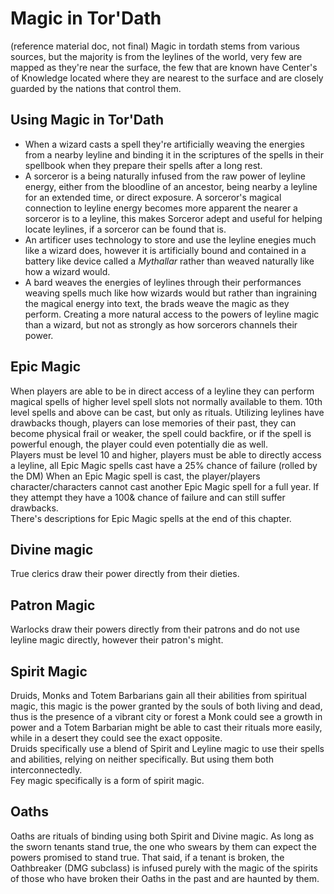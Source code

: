 # Magic in Tor'Dath
(reference material doc, not final)
Magic in tordath stems from various sources, but the majority is from the leylines of the world, very few are mapped as they're near the surface, the few that are known have Center's of Knowledge located where they are nearest to the surface and are closely guarded by the nations that control them.

## Using Magic in Tor'Dath
- When a wizard casts a spell they're artificially weaving the energies from a nearby leyline and binding it in the scriptures of the spells in their spellbook when they prepare their spells after a long rest.  
- A sorceror is a being naturally infused from the raw power of leyline energy, either from the bloodline of an ancestor, being nearby a leyline for an extended time, or direct exposure. A sorceror's magical connection to leyline energy becomes more apparent the nearer a sorceror is to a leyline, this makes Sorceror adept and useful for helping locate leylines, if a sorceror can be found that is.  
- An artificer uses technology to store and use the leyline enegies much like a wizard does, however it is artificially bound and contained in a battery like device called a *Mythallar* rather than weaved naturally like how a wizard would.  
- A bard weaves the energies of leylines through their performances weaving spells much like how wizards would but rather than ingraining the magical energy into text, the brads weave the magic as they perform. Creating a more natural access to the powers of leyline magic than a wizard, but not as strongly as how sorcerors channels their power.

## Epic Magic
When players are able to be in direct access of a leyline they can perform magical spells of higher level spell slots not normally available to them. 10th level spells and above can be cast, but only as rituals. Utilizing leylines have drawbacks though, players can lose memories of their past, they can become physical frail or weaker, the spell could backfire, or if the spell is powerful enough, the player could even potentially die as well.  
Players must be level 10 and higher, players must be able to directly access a leyline, all Epic Magic spells cast have a 25% chance of failure (rolled by the DM)
When an Epic Magic spell is cast, the player/players character/characters cannot cast another Epic Magic spell for a full year. If they attempt they have a 100& chance of failure and can still suffer drawbacks.  
There's descriptions for Epic Magic spells at the end of this chapter.

## Divine magic
True clerics draw their power directly from their dieties.

## Patron Magic
Warlocks draw their powers directly from their patrons and do not use leyline magic directly, however their patron's might.

## Spirit Magic
Druids, Monks and Totem Barbarians gain all their abilities from spiritual magic, this magic is the power granted by the souls of both living and dead, thus is the presence of a vibrant city or forest a Monk could see a growth in power and a Totem Barbarian might be able to cast their rituals more easily, while in a desert they could see the exact opposite.  
Druids specifically use a blend of Spirit and Leyline magic to use their spells and abilities, relying on neither specifically. But using them both interconnectedly.  
Fey magic specifically is a form of spirit magic.

## Oaths
Oaths are rituals of binding using both Spirit and Divine magic. As long as the sworn tenants stand true, the one who swears by them can expect the powers promised to stand true. That said, if a tenant is broken, the Oathbreaker (DMG subclass) is infused purely with the magic of the spirits of those who have broken their Oaths in the past and are haunted by them.
